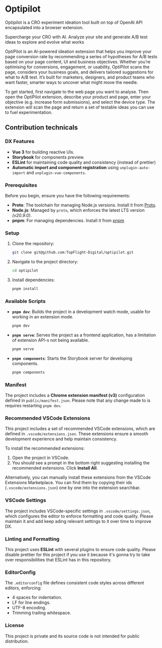 # Optipilot

Optipilot is a CRO experiment ideation tool built on top of OpenAI API encapsulated into a browser extension.

Supercharge your CRO with AI. Analyze your site and generate A/B test ideas to explore and evolve what works

OptiPilot is an Al-powered ideation extension that helps you improve your page conversion rate by recommending a series of hypotheses for A/B tests based on your page content, UI and business objectives. Whether you’re optimising for conversions, engagement, or usability, OptiPilot scans the page, considers your business goals, and delivers tailored suggestions for what to A/B test. It’s built for marketers, designers, and product teams who want faster, smarter ways to uncover what might move the needle.

To get started, first navigate to the web page you want to analyse. Then open the OptiPilot extension, describe your product and page, enter your objective (e.g. increase form submissions), and select the device type. The extension will scan the page and return a set of testable ideas you can use to fuel experimentation.

## Contribution technicals

### DX Features

- **Vue 3** for building reactive UIs.
- **Storybook** for components preview.
- **ESLint** for maintaining code quality and consistency (instead of prettier)
- **Automatic import and component registration** using `unplugin-auto-import` and `unplugin-vue-components`.

### Prerequisites

Before you begin, ensure you have the following requirements:

- **Proto**: The toolchain for managing Node.js versions. Install it from [Proto](https://moonrepo.dev/docs/proto/install).
- **Node.js**: Managed by `proto`, which enforces the latest LTS version *(v20.9.0)*.
- **pnpm**: For managing dependencies. Install it from [pnpm](https://pnpm.io/installation)

### Setup

1. Clone the repository:

   ```bash
   git clone git@github.com:TopFlight-Digital/optipilot.git
   ```

2. Navigate to the project directory:

   ```bash
   cd optipilot
   ```

3. Install dependencies:

   ```bash
   pnpm install
   ```

### Available Scripts

- **`pnpm dev`**: Builds the project in a development watch mode, usable for working in an extension mode.

  ```bash
  pnpm dev
  ```

- **`pnpm serve`**: Serves the project as a frontend application, has a limitation of extension API-s not being available.

  ```bash
  pnpm serve
  ```

- **`pnpm components`**: Starts the Storybook server for developing components.

  ```bash
  pnpm components
  ```

### Manifest

The project includes a **Chrome extension manifest (v3)** configuration defined in `public/manifest.json`. Please note that any change made to is requires restarting `pnpm dev`.

### Recommended VSCode Extensions

This project includes a set of recommended VSCode extensions, which are defined in `.vscode/extensions.json`. These extensions ensure a smooth development experience and help maintain consistency.

To install the recommended extensions:

1. Open the project in VSCode.
2. You should see a prompt in the bottom right suggesting installing the recommended extensions. Click **Install All**.

Alternatively, you can manually install these extensions from the VSCode Extensions Marketplace. You can find them by copying their ids (`.vscode/extensions.json`) one by one into the extension searchbar.

### VSCode Settings

The project includes VSCode-specific settings in `.vscode/settings.json`, which configures the editor to enforce formatting and code quality. Please maintain it and add keep ading relevant settings to it over time to improve DX.

### Linting and Formatting

This project uses **ESLint** with several plugins to ensure code quality. Please disable prettier for this project if you use it because it's gonna try to take over responsibilities that ESLint has in this repository.

### EditorConfig

The `.editorconfig` file defines consistent code styles across different editors, enforcing:

- 4 spaces for indentation.
- LF for line endings.
- UTF-8 encoding.
- Trimming trailing whitespace.

### License

This project is private and its source code is not intended for public distribution.
